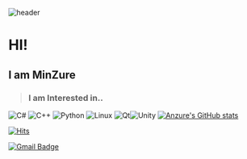 ![header](https://capsule-render.vercel.app/api?type=waving&color=007fff&height=300&section=header&fontColor=ffccff&text=MinZure&fontSize=100)

# HI!

## I am **MinZure** <br> 
> ### I am Interested in.. 


![C#](https://img.shields.io/badge/c%23-%23239120.svg?style=for-the-badge&logo=c-sharp&logoColor=white)		![C++](https://img.shields.io/badge/c++-%2300599C.svg?style=for-the-badge&logo=c%2B%2B&logoColor=white) ![Python](https://img.shields.io/badge/python-3670A0?style=for-the-badge&logo=python&logoColor=ffdd54) ![Linux](https://img.shields.io/badge/Linux-FCC624?style=for-the-badge&logo=linux&logoColor=black) ![Qt](https://img.shields.io/badge/Qt-%23217346.svg?style=for-the-badge&logo=Qt&logoColor=white)![Unity](https://img.shields.io/badge/unity-%23000000.svg?style=for-the-badge&logo=unity&logoColor=white)
 [![Anzure's GitHub stats](https://github-readme-stats.vercel.app/api?username=minzure)](https://github.com/anuraghazra/github-readme-stats)


[![Hits](https://hits.seeyoufarm.com/api/count/incr/badge.svg?url=https%3A%2F%2Fgithub.com%2Fminzure&count_bg=%231B57A6&title_bg=%23000000&icon=windows95.svg&icon_color=%23E7E7E7&title=hits&edge_flat=true)](https://hits.seeyoufarm.com)

  [![Gmail Badge](https://img.shields.io/badge/Gmail-d14836?style=flat-square&logo=Gmail&logoColor=white&link=mailto:junebeta06@gmail.com)](mailto:junebeta06@gmail.com)

	
